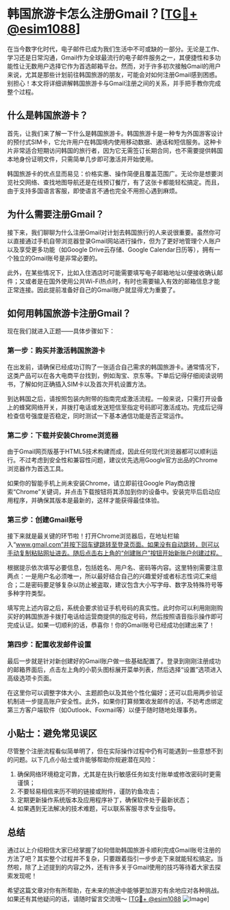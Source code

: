 # 韩国旅游卡怎么注册Gmail？[[TG💪+ @esim1088](https://t.me/s/esim1088)]

在当今数字化时代，电子邮件已成为我们生活中不可或缺的一部分。无论是工作、学习还是日常沟通，Gmail作为全球最流行的电子邮件服务之一，其便捷性和多功能性让无数用户选择它作为首选邮箱平台。然而，对于许多初次接触Gmail的用户来说，尤其是那些计划前往韩国旅游的朋友，可能会对如何注册Gmail感到困惑。别担心！本文将详细讲解韩国旅游卡与Gmail注册之间的关系，并手把手教你完成整个过程。

## 什么是韩国旅游卡？

首先，让我们来了解一下什么是韩国旅游卡。韩国旅游卡是一种专为外国游客设计的预付式SIM卡，它允许用户在韩国境内使用移动数据、通话和短信服务。这种卡片非常适合短期访问韩国的旅行者，因为它无需签订长期合同，也不需要提供韩国本地身份证明文件，只需简单几步即可激活并开始使用。

韩国旅游卡的优点显而易见：价格实惠、操作简便且覆盖范围广。无论你是想要浏览社交网络、查找地图导航还是在线预订餐厅，有了这张卡都能轻松搞定。而且，由于支持多国语言客服，即使语言不通也完全不用担心遇到麻烦。

## 为什么需要注册Gmail？

接下来，我们聊聊为什么注册Gmail对计划去韩国旅行的人来说很重要。虽然你可以直接通过手机自带浏览器登录Gmail网站进行操作，但为了更好地管理个人账户以及享受更多功能（如Google Drive云存储、Google Calendar日历等），拥有一个独立的Gmail账号是非常必要的。

此外，在某些情况下，比如入住酒店时可能需要填写电子邮箱地址以便接收确认邮件；又或者是在国外使用公共Wi-Fi热点时，有时也需要输入有效的邮箱信息才能正常连接。因此提前准备好自己的Gmail账户就显得尤为重要了。

## 如何用韩国旅游卡注册Gmail？

现在我们就进入正题——具体步骤如下：

### 第一步：购买并激活韩国旅游卡

在出发前，请确保已经成功订购了一张适合自己需求的韩国旅游卡。通常情况下，这类产品可以在各大电商平台找到，例如淘宝、京东等。下单后记得仔细阅读说明书，了解如何正确插入SIM卡以及首次开机设置方法。

到达韩国之后，请按照包装内附带的指南完成激活流程。一般来说，只需打开设备上的蜂窝网络开关，并拨打电话或发送短信至指定号码即可激活成功。完成后记得检查信号强度是否稳定，同时测试一下基本通信功能是否正常运作。

### 第二步：下载并安装Chrome浏览器

由于Gmail网页版基于HTML5技术构建而成，因此任何现代浏览器都可以顺利运行。不过考虑到安全性和兼容性问题，建议优先选用Google官方出品的Chrome浏览器作为首选工具。

如果你的智能手机上尚未安装Chrome，请立即前往Google Play商店搜索“Chrome”关键词，并点击下载按钮将其添加到你的设备中。安装完毕后启动应用程序，并确保其版本是最新的，这样才能获得最佳体验。

### 第三步：创建Gmail账号

接下来就是最关键的环节啦！打开Chrome浏览器后，在地址栏输入“www.gmail.com”并按下回车键跳转至登录页面。如果没有自动跳转，则可以手动复制粘贴网址进去。随后点击右上角的“创建账户”按钮开始新账户创建过程。

根据提示依次填写必要信息，包括姓名、用户名、密码等内容。这里特别需要注意两点：一是用户名必须唯一，所以最好结合自己的兴趣爱好或者标志性词汇来组合；二是密码要足够复杂以防止被盗取，建议包含大小写字母、数字及特殊符号等多种字符类型。

填写完上述内容之后，系统会要求验证手机号码的真实性。此时你可以利用刚刚购买好的韩国旅游卡拨打电话给运营商提供的指定号码，然后按照语音指示操作即可完成认证。如果一切顺利的话，恭喜你！你的Gmail账号已经成功创建出来了！

### 第四步：配置收发邮件设置

最后一步就是针对新创建好的Gmail账户做一些基础配置了。登录到刚刚注册成功的邮箱界面后，点击左上角的小箭头图标展开菜单列表，然后选择“设置”选项进入高级选项卡页面。

在这里你可以调整字体大小、主题颜色以及其他个性化偏好；还可以启用两步验证机制进一步提高账户安全性。此外，如果你打算频繁收发邮件的话，不妨考虑绑定第三方客户端软件（如Outlook、Foxmail等）以便于随时随地处理事务。

## 小贴士：避免常见误区

尽管整个注册流程看似简单明了，但在实际操作过程中仍有可能遇到一些意想不到的问题。以下几点小贴士或许能够帮助你规避潜在风险：

1. 确保网络环境稳定可靠，尤其是在执行敏感任务如支付账单或修改密码时更需谨慎；
2. 不要轻易相信来历不明的链接或附件，谨防钓鱼攻击；
3. 定期更新操作系统版本及应用程序补丁，确保软件处于最新状态；
4. 如果遇到无法解决的技术难题，可以联系客服寻求专业指导。

## 总结

通过以上介绍相信大家已经掌握了如何借助韩国旅游卡顺利完成Gmail账号注册的方法了吧？其实整个过程并不复杂，只要跟着指引一步步走下来就能轻松搞定。当然啦，除了上述提到的内容之外，还有许多关于Gmail使用的技巧等待着大家去探索发现呢！

希望这篇文章对你有所帮助，在未来的旅途中能够更加游刃有余地应对各种挑战。如果还有其他疑问的话，请随时留言交流哦～ [[TG💪+ @esim1088](https://t.me/s/esim1088) ![Image](https://i.postimg.cc/4NQfJmqS/Snipaste-2025-05-13-00-14-12.png)]